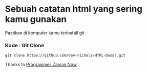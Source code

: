 # Sebuah catatan html yang sering kamu gunakan

Pastikan di komputer kamu terinstall git

### Kode : Git Clone
```
git clone https://github.com/dev-nichola/HTML-Dasar.git
```

Thanks to [Programmer Zaman Now](https://github.com/ProgrammerZamanNow)

